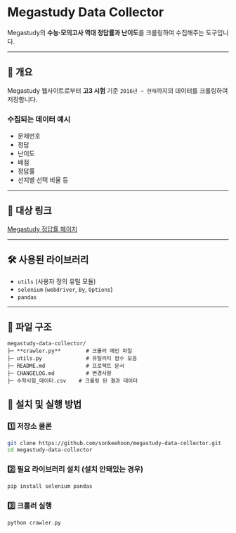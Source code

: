 # Megastudy Data Collector

Megastudy의 **수능·모의고사 역대 정답률과 난이도**를 크롤링하여 수집해주는 도구입니다.

---

## 📝 개요
Megastudy 웹사이트로부터 **고3 시험** 기준 `2016년 ~ 현재`까지의 데이터를 크롤링하여 저장합니다.

### 수집되는 데이터 예시
- 문제번호
- 정답
- 난이도
- 배점
- 정답률
- 선지별 선택 비율 등

---

## 🔗 대상 링크
[Megastudy 정답률 페이지](https://www.megastudy.net/Entinfo/correctRate/main.asp?SubMainType=I&mOne=ipsi&mTwo=588)

---

## 🛠️ 사용된 라이브러리
- `utils` (사용자 정의 유틸 모듈)
- `selenium` (`webdriver`, `By`, `Options`)
- `pandas`

---

## 📁 파일 구조
```
megastudy-data-collector/
├─ **crawler.py**        # 크롤러 메인 파일
├─ utils.py              # 유틸리티 함수 모음
├─ README.md             # 프로젝트 문서
├─ CHANGELOG.md          # 변경사항
├─ 수학시험_데이터.csv    # 크롤링 된 결과 데이터
```

## 🚀 설치 및 실행 방법

### 1️⃣ 저장소 클론
```bash
git clone https://github.com/sonkeehoon/megastudy-data-collector.git
cd megastudy-data-collector
```

### 2️⃣ 필요 라이브러리 설치 (설치 안돼있는 경우)
```bash
pip install selenium pandas
```

### 3️⃣ 크롤러 실행
```bash
python crawler.py
```
